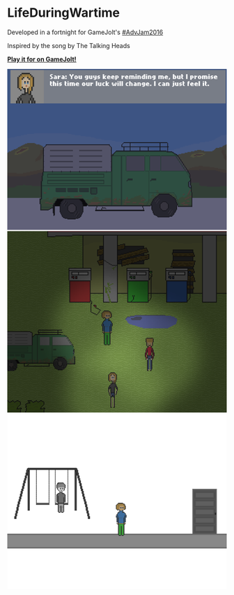 # LifeDuringWartime
Developed in a fortnight for GameJolt's [#AdvJam2016](https://twitter.com/hashtag/advjam2016)

Inspired by the song by The Talking Heads

**[Play it for on GameJolt!](http://gamejolt.com/games/life-during-wartime/149482)**

![van.png](https://raw.githubusercontent.com/roveldman/LifeDuringWartime/master/screenshots/van.png)
![outside.png](https://raw.githubusercontent.com/roveldman/LifeDuringWartime/master/screenshots/outside.png)
![swingset.png](https://raw.githubusercontent.com/roveldman/LifeDuringWartime/master/screenshots/swingset.png)
